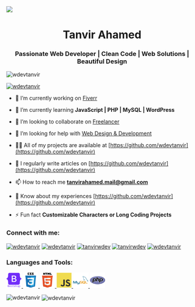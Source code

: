 <img src="https://media.licdn.com/dms/image/v2/D5616AQGwRD_8ZWzhrg/profile-displaybackgroundimage-shrink_350_1400/profile-displaybackgroundimage-shrink_350_1400/0/1731987641468?e=1737590400&v=beta&t=NAS-8254BIOuAFraWHUt9bS4lKAnDIwykEK6KVgK248">
<h1 align="center">Tanvir Ahamed</h1>
<h3 align="center">Passionate Web Developer | Clean Code | Web Solutions | Beautiful Design</h3>

<p align="left"> <img src="https://komarev.com/ghpvc/?username=wdevtanvir&label=Profile%20views&color=0e75b6&style=flat" alt="wdevtanvir" /> </p>

<p align="left"> <a href="https://github.com/ryo-ma/github-profile-trophy"><img src="https://github-profile-trophy.vercel.app/?username=wdevtanvir" alt="wdevtanvir" /></a> </p>

- 🔭 I’m currently working on [Fiverr](https://github.com/wdevtanvir)

- 🌱 I’m currently learning **JavaScript | PHP | MySQL | WordPress**

- 👯 I’m looking to collaborate on [Freelancer](https://github.com/wdevtanvir)

- 🤝 I’m looking for help with [Web Design & Development](https://github.com/wdevtanvir)

- 👨‍💻 All of my projects are available at [https://github.com/wdevtanvir](https://github.com/wdevtanvir)

- 📝 I regularly write articles on [https://github.com/wdevtanvir](https://github.com/wdevtanvir)

- 📫 How to reach me **tanvirahamed.mail@gmail.com**

- 📄 Know about my experiences [https://github.com/wdevtanvir](https://github.com/wdevtanvir)

- ⚡ Fun fact **Customizable Characters or Long Coding Projects**

<h3 align="left">Connect with me:</h3>
<p align="left">
<a href="https://twitter.com/wdevtanvir" target="blank"><img align="center" src="https://raw.githubusercontent.com/rahuldkjain/github-profile-readme-generator/master/src/images/icons/Social/twitter.svg" alt="wdevtanvir" height="30" width="40" /></a>
<a href="https://linkedin.com/in/wdevtanvir" target="blank"><img align="center" src="https://raw.githubusercontent.com/rahuldkjain/github-profile-readme-generator/master/src/images/icons/Social/linked-in-alt.svg" alt="wdevtanvir" height="30" width="40" /></a>
<a href="https://fb.com/tanvirwdev" target="blank"><img align="center" src="https://raw.githubusercontent.com/rahuldkjain/github-profile-readme-generator/master/src/images/icons/Social/facebook.svg" alt="tanvirwdev" height="30" width="40" /></a>
<a href="https://instagram.com/tanvirwdev" target="blank"><img align="center" src="https://raw.githubusercontent.com/rahuldkjain/github-profile-readme-generator/master/src/images/icons/Social/instagram.svg" alt="tanvirwdev" height="30" width="40" /></a>
<a href="https://www.youtube.com/c/wdevtanvir" target="blank"><img align="center" src="https://raw.githubusercontent.com/rahuldkjain/github-profile-readme-generator/master/src/images/icons/Social/youtube.svg" alt="wdevtanvir" height="30" width="40" /></a>
</p>

<h3 align="left">Languages and Tools:</h3>
<p align="left"> <a href="https://getbootstrap.com" target="_blank" rel="noreferrer"> <img src="https://raw.githubusercontent.com/devicons/devicon/master/icons/bootstrap/bootstrap-plain-wordmark.svg" alt="bootstrap" width="40" height="40"/> </a> <a href="https://www.w3schools.com/css/" target="_blank" rel="noreferrer"> <img src="https://raw.githubusercontent.com/devicons/devicon/master/icons/css3/css3-original-wordmark.svg" alt="css3" width="40" height="40"/> </a> <a href="https://www.w3.org/html/" target="_blank" rel="noreferrer"> <img src="https://raw.githubusercontent.com/devicons/devicon/master/icons/html5/html5-original-wordmark.svg" alt="html5" width="40" height="40"/> </a> <a href="https://developer.mozilla.org/en-US/docs/Web/JavaScript" target="_blank" rel="noreferrer"> <img src="https://raw.githubusercontent.com/devicons/devicon/master/icons/javascript/javascript-original.svg" alt="javascript" width="40" height="40"/> </a> <a href="https://www.mysql.com/" target="_blank" rel="noreferrer"> <img src="https://raw.githubusercontent.com/devicons/devicon/master/icons/mysql/mysql-original-wordmark.svg" alt="mysql" width="40" height="40"/> </a> <a href="https://www.php.net" target="_blank" rel="noreferrer"> <img src="https://raw.githubusercontent.com/devicons/devicon/master/icons/php/php-original.svg" alt="php" width="40" height="40"/> </a> </p>

<p><img align="left" src="https://github-readme-stats.vercel.app/api/top-langs?username=wdevtanvir&show_icons=true&locale=en&layout=compact" alt="wdevtanvir" /></p>

<p>&nbsp;<img align="center" src="https://github-readme-stats.vercel.app/api?username=wdevtanvir&show_icons=true&locale=en" alt="wdevtanvir" /></p>
